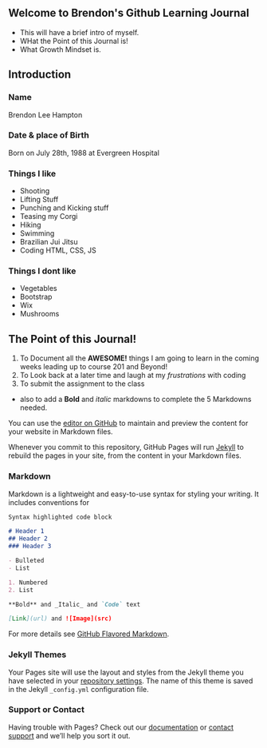 ## Welcome to Brendon's Github Learning Journal

- This will have a brief intro of myself.
- WHat the Point of this Journal is!
- What Growth Mindset is. 

## Introduction
### Name
Brendon Lee Hampton
### Date & place of Birth
Born on July 28th, 1988 at Evergreen Hospital
### Things I like
- Shooting 
- Lifting Stuff
- Punching and Kicking stuff
- Teasing my Corgi
- Hiking
- Swimming
- Brazilian Jui Jitsu
- Coding HTML, CSS, JS

### Things I dont like
- Vegetables
- Bootstrap
- Wix
- Mushrooms

## The Point of this Journal!

1. To Document all the <strong>AWESOME!</strong> things I am going to learn in the coming weeks leading up to course 201 and Beyond!
2. To Look back at a later time and laugh at my <em>frustrations</em> with coding
3. To submit the assignment to the class 
- also to add a **Bold** and _italic_ markdowns to complete the 5 Markdowns needed.



You can use the [editor on GitHub](https://github.com/LegacyUntouched/Learning-Journal/edit/master/README.md) to maintain and preview the content for your website in Markdown files.

Whenever you commit to this repository, GitHub Pages will run [Jekyll](https://jekyllrb.com/) to rebuild the pages in your site, from the content in your Markdown files.

### Markdown

Markdown is a lightweight and easy-to-use syntax for styling your writing. It includes conventions for

```markdown
Syntax highlighted code block

# Header 1
## Header 2
### Header 3

- Bulleted
- List

1. Numbered
2. List

**Bold** and _Italic_ and `Code` text

[Link](url) and ![Image](src)
```

For more details see [GitHub Flavored Markdown](https://guides.github.com/features/mastering-markdown/).

### Jekyll Themes

Your Pages site will use the layout and styles from the Jekyll theme you have selected in your [repository settings](https://github.com/LegacyUntouched/Learning-Journal/settings). The name of this theme is saved in the Jekyll `_config.yml` configuration file.

### Support or Contact

Having trouble with Pages? Check out our [documentation](https://help.github.com/categories/github-pages-basics/) or [contact support](https://github.com/contact) and we’ll help you sort it out.

